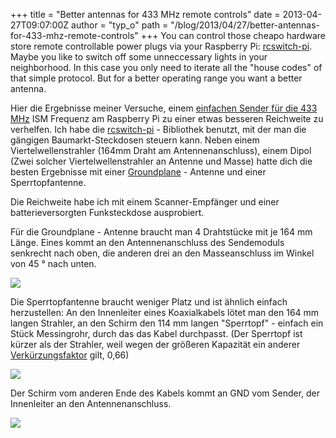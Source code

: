 +++
title = "Better antennas for 433 MHz remote controls"
date = 2013-04-27T09:07:00Z
author = "typ_o"
path = "/blog/2013/04/27/better-antennas-for-433-mhz-remote-controls"
+++
You can control those cheapo hardware store remote controllable power
plugs via your Raspberry Pi:
[rcswitch-pi](https://github.com/r10r/rcswitch-pi). Maybe you like to
switch off some unneccessary lights in your neighborhood. In this case
you only need to iterate all the "house codes" of that simple protocol.
But for a better operating range you want a better antenna.

Hier die Ergebnisse meiner Versuche, einem [einfachen Sender für die 433
MHz](https://www.watterott.com/de/RF-Link-Sender-434MHz) ISM Frequenz am
Raspberry Pi zu einer etwas besseren Reichweite zu verhelfen. Ich habe
die [rcswitch-pi](https://github.com/r10r/rcswitch-pi) - Bibliothek
benutzt, mit der man die gängigen Baumarkt-Steckdosen steuern kann.
Neben einem Viertelwellenstrahler (164mm Draht am Antennenanschluss),
einem Dipol (Zwei solcher Viertelwellenstrahler an Antenne und Masse)
hatte dich die besten Ergebnisse mit einer
[Groundplane](https://de.wikipedia.org/wiki/Groundplane_\(Antenne\)) -
Antenne und einer Sperrtopfantenne.

Die Reichweite habe ich mit einem Scanner-Empfänger und einer
batterieversorgten Funksteckdose ausprobiert.

Für die Groundplane - Antenne braucht man 4 Drahtstücke mit je 164 mm
Länge. Eines kommt an den Antennenanschluss des Sendemoduls senkrecht
nach oben, die anderen drei an den Masseanschluss im Winkel von 45 °
nach unten.

![](https://flipdot.org/blog/uploads/gp.jpg)

Die Sperrtopfantenne braucht weniger Platz und ist ähnlich einfach
herzustellen: An den Innenleiter eines Koaxialkabels lötet man den 164
mm langen Strahler, an den Schirm den 114 mm langen "Sperrtopf" -
einfach ein Stück Messingrohr, durch das das Kabel durchpasst. (Der
Sperrtopf ist kürzer als der Strahler, weil wegen der größeren Kapazität
ein anderer
[Verkürzungsfaktor](https://de.wikipedia.org/wiki/Verk%C3%BCrzungsfaktor)
gilt, 0,66)

![](https://flipdot.org/blog/uploads/sperrtopf3.jpg)

Der Schirm vom anderen Ende des Kabels kommt an GND vom Sender, der
Innenleiter an den Antennenanschluss.

![](https://flipdot.org/blog/uploads/sperrtopf4.jpg)
